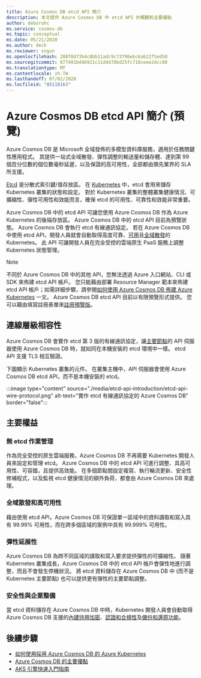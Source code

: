 ```yaml
---
title: Azure Cosmos DB etcd API 簡介
description: 本文提供 Azure Cosmos DB 中 etcd API 的概觀和主要優點
author: deborahc
ms.service: cosmos-db
ms.topic: conceptual
ms.date: 05/21/2020
ms.author: dech
ms.reviewer: sngun
ms.openlocfilehash: 208f0d73b4c8bb11adc9c73796ebc6a622f5ed50
ms.sourcegitcommit: 877491bd46921c11dd478bd25fc718ceee2dcc08
ms.translationtype: MT
ms.contentlocale: zh-TW
ms.lasthandoff: 07/02/2020
ms.locfileid: "85118163"
---
```

# <a name="introduction-to-the-azure-cosmos-db-etcd-api-preview"></a>Azure Cosmos DB etcd API 簡介 (預覽)

Azure Cosmos DB 是 Microsoft 全域發佈的多模型資料庫服務，適用於任務關鍵性應用程式。 其提供一站式全域散發、彈性調整的輸送量和儲存體、達到第 99 個百分位數的個位數毫秒延遲，以及保證的高可用性，全部都由領先業界的 SLA 所支援。

[Etcd](https://github.com/etcd-io/etcd) 是分散式索引鍵/值存放區。 在 [Kubernetes](https://kubernetes.io/) 中，etcd 會用來儲存 Kubernetes 叢集的狀態和設定。 對於 Kubernetes 叢集的整體叢集健康情況、可擴縮性、彈性可用性和效能而言，確保 etcd 的可用性、可靠性和效能非常重要。

Azure Cosmos DB 中的 etcd API 可讓您使用 Azure Cosmos DB 作為 Azure Kubernetes 的後端存放區。 Azure Cosmos DB 中的 etcd API 目前為預覽狀態。 Azure Cosmos DB 會執行 etcd 有線通訊協定。 若在 Azure Cosmos DB 中使用 etcd API，開發人員就會自動取得高度可靠、[可用](high-availability.md)且[全域散發](distribute-data-globally.md)的 Kubernetes。 此 API 可讓開發人員在完全受控的雲端原生 PaaS 服務上調整 Kubernetes 狀態管理。 

> [!NOTE]
> 不同於 Azure Cosmos DB 中的其他 API，您無法透過 Azure 入口網站、CLI 或 SDK 來佈建 etcd API 帳戶。 您只能藉由部署 Resource Manager 範本來佈建 etcd API 帳戶；如需詳細步驟，請參閱[如何使用 Azure Cosmos DB 佈建 Azure Kubernetes](bootstrap-kubernetes-cluster.md) 一文。 Azure Cosmos DB etcd API 目前以有限預覽形式提供。 您可以藉由填寫註冊表單來[註冊預覽版](https://aka.ms/cosmosetcdapi-signup)。

## <a name="wire-level-compatibility"></a>連線層級相容性

Azure Cosmos DB 會實作 etcd 第 3 版的有線通訊協定，讓[主要節點](https://kubernetes.io/docs/concepts/overview/components/)的 API 伺服器使用 Azure Cosmos DB 時，就如同在本機安裝的 etcd 環境中一樣。 etcd API 支援 TLS 相互驗證。 

下圖顯示 Kubernetes 叢集的元件。 在叢集主機中，API 伺服器會使用 Azure Cosmos DB etcd API，而不是本機安裝的 etcd。 

:::image type="content" source="./media/etcd-api-introduction/etcd-api-wire-protocol.png" alt-text="實作 etcd 有線通訊協定的 Azure Cosmos DB" border="false":::

## <a name="key-benefits"></a>主要權益

### <a name="no-etcd-operations-management"></a>無 etcd 作業管理

作為完全受控的原生雲端服務，Azure Cosmos DB 不再需要 Kubernetes 開發人員來設定和管理 etcd。 Azure Cosmos DB 中的 etcd API 可進行調整、具高可用性、可容錯，且提供高效能。 在多個節點間設定複寫、執行輪流更新、安全性修補程式，以及監視 etcd 健康情況的額外負荷，都會由 Azure Cosmos DB 來處理。

### <a name="global-distribution--high-availability"></a>全域散發和高可用性 

藉由使用 etcd API，Azure Cosmos DB 可保證單一區域中的資料讀取和寫入具有 99.99% 可用性，而在跨多個區域的案例中具有 99.999% 可用性。 

### <a name="elastic-scalability"></a>彈性延展性

Azure Cosmos DB 為跨不同區域的讀取和寫入要求提供彈性的可擴縮性。
隨著 Kubernetes 叢集成長，Azure Cosmos DB 中的 etcd API 帳戶會彈性地進行調整，而且不會發生停機狀況。 將 etcd 資料儲存在 Azure Cosmos DB 中 (而不是 Kubernetes 主要節點) 也可以提供更有彈性的主要節點調整。 

### <a name="security--enterprise-readiness"></a>安全性與企業整備

當 etcd 資料儲存在 Azure Cosmos DB 中時，Kubernetes 開發人員會自動取得 Azure Cosmos DB 支援的[內建待用加密](database-encryption-at-rest.md)、[認證和合規性](compliance.md)及[備份和還原功能](online-backup-and-restore.md)。 

## <a name="next-steps"></a>後續步驟

* [如何使用採用 Azure Cosmos DB 的 Azure Kubernetes](bootstrap-kubernetes-cluster.md)
* [Azure Cosmos DB 的主要優點](introduction.md)
* [AKS 引擎快速入門指南](https://github.com/Azure/aks-engine/blob/master/docs/tutorials/quickstart.md)
